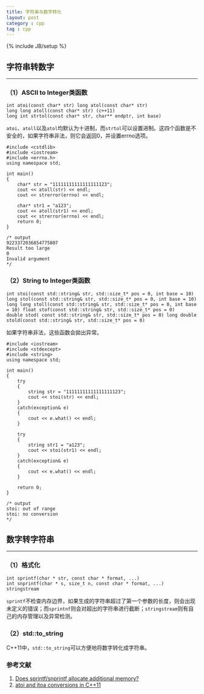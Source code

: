 ```yaml
---
title: 字符串与数字转化
layout: post
category : cpp
tag : cpp
---
```

{% include JB/setup %}


字符串转数字
---
___

<h3>（1）ASCII to Integer类函数</h3>

	int atoi(const char* str) long atol(const char* str)
	long long atoll(const char* str) (c++11)
	long int strtol(const char* str, char** endptr, int base)
	
`atoi`、`atoll`以及`atol`均默认为十进制，而`strtol`可以设置进制。这四个函数是不安全的，如果字符串非法，则它会返回0，并设置errno选项。

	#include <cstdlib>
	#include <iostream>
	#include <errno.h>
	using namespace std;
	
	int main()
	{
		char* str = "11111111111111111123";
		cout << atoll(str) << endl;
		cout << strerror(errno) << endl;
	
		char* str1 = "a123";
		cout << atoll(str1) << endl;
		cout << strerror(errno) << endl;
		return 0;
	}
	
	/* output
	9223372036854775807
	Result too large
	0
	Invalid argument
	*/


	
<h3>（2）String to Integer类函数</h3>

	int stoi(const std::string& str, std::size_t* pos = 0, int base = 10)
	long stol(const std::string& str, std::size_t* pos = 0, int base = 10)
	long long stoll(const std::string& str, std::size_t* pos = 0, int base = 10) float stof(const std::string& str, std::size_t* pos = 0)
	double stod( const std::string& str, std::size_t* pos = 0) long double stold(const std::string& str, std::size_t* pos = 0)
	
如果字符串非法，这些函数会拋出异常。
	
	#include <iostream>
	#include <stdexcept>
	#include <string>
	using namespace std;
	
	int main()
	{
		try
		{
			string str = "11111111111111111123";
			cout << stoi(str) << endl;
		}
		catch(exception& e)
		{
			cout << e.what() << endl;
		}
	
		try
		{
			string str1 = "a123";
			cout << stoi(str1) << endl;
		}
		catch(exception& e)
		{
			cout << e.what() << endl;
		}
	
		return 0;
	}
	
	/* output
	stoi: out of range
	stoi: no conversion
	*/

数字转字符串
-----------
__________

<h3>（1）格式化</h3>

	int sprintf(char * str, const char * format, ...)
	int snprintf(char * s, size_t n, const char * format, ...)
	stringstream
	
`sprintf`不检查内存边界，如果生成的字符串超过了第一个参数的长度，则会出现未定义的错误；而`sprintnf`则会对超出的字符串进行截断；`stringstream`则有自己的内存管理以及异常检测。

<h3>（2）std::to_string</h3>

C++11中，`std::to_string`可以方便地将数字转化成字符串。


<h3>参考文献</h3>

1. [Does sprintf/snprintf allocate additional memory?](http://stackoverflow.com/questions/28570170/does-sprintf-snprintf-allocate-additional-memory)
2. [atoi and itoa conversions in C++11](https://www.ibm.com/developerworks/community/blogs/5894415f-be62-4bc0-81c5-3956e82276f3/entry/atoi_and_itoa_conversions_in_c_11?lang=zh)
